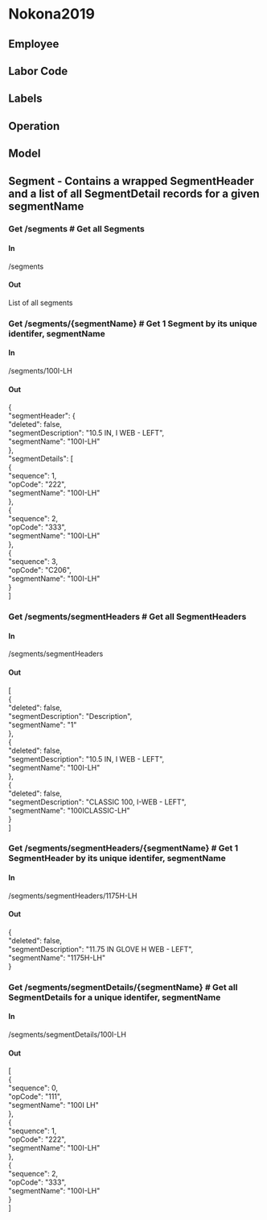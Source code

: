 # Nokona2019

## Employee 

## Labor Code

## Labels

## Operation

## Model

## Segment - Contains a wrapped SegmentHeader and a list of all SegmentDetail records for a given segmentName
### Get /segments # Get all Segments
#### In
/segments
#### Out
List of all segments

### Get /segments/{segmentName} # Get 1 Segment by its unique identifer, segmentName
#### In
/segments/100I-LH
#### Out
{  
    "segmentHeader": {  
        "deleted": false,  
        "segmentDescription": "10.5 IN, I WEB - LEFT",  
        "segmentName": "100I-LH"  
    },  
    "segmentDetails": [  
        {  
            "sequence": 1,  
            "opCode": "222",  
            "segmentName": "100I-LH"  
        },  
        {  
            "sequence": 2,  
            "opCode": "333",  
            "segmentName": "100I-LH"  
        },  
        {  
            "sequence": 3,  
            "opCode": "C206",  
            "segmentName": "100I-LH"  
        }  
    ]      
        
### Get /segments/segmentHeaders # Get all SegmentHeaders
#### In
/segments/segmentHeaders
#### Out
[  
    {  
        "deleted": false,  
        "segmentDescription": "Description",  
        "segmentName": "1"  
    },  
    {  
        "deleted": false,  
        "segmentDescription": "10.5 IN, I WEB - LEFT",  
        "segmentName": "100I-LH"  
    },  
    {  
        "deleted": false,  
        "segmentDescription": "CLASSIC 100, I-WEB - LEFT",  
        "segmentName": "100ICLASSIC-LH"  
    }  
 ]  
        
### Get /segments/segmentHeaders/{segmentName} # Get 1 SegmentHeader by its unique identifer, segmentName
#### In
/segments/segmentHeaders/1175H-LH
#### Out
{  
    "deleted": false,  
    "segmentDescription": "11.75 IN GLOVE H WEB - LEFT",  
    "segmentName": "1175H-LH"  
}  
        
### Get /segments/segmentDetails/{segmentName} # Get all SegmentDetails for a unique identifer, segmentName
#### In
/segments/segmentDetails/100I-LH
#### Out
[  
    {  
        "sequence": 0,  
        "opCode": "111",  
        "segmentName": "100I  LH"  
    },  
    {  
        "sequence": 1,  
        "opCode": "222",  
        "segmentName": "100I-LH"  
    },  
    {  
        "sequence": 2,  
        "opCode": "333",  
        "segmentName": "100I-LH"  
    }  
]  

